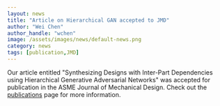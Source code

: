 ```yaml
---
layout: news
title: "Article on Hierarchical GAN accepted to JMD"
author: "Wei Chen"
author_handle: "wchen"
image: /assets/images/news/default-news.png
category: news
tags: [publication,JMD]
---
```


Our article entitled "Synthesizing Designs with Inter-Part Dependencies using Hierarchical Generative Adversarial Networks" was accepted for publication in the ASME Journal of Mechanical Design. Check out the [publications](/papers/) page for more information.
